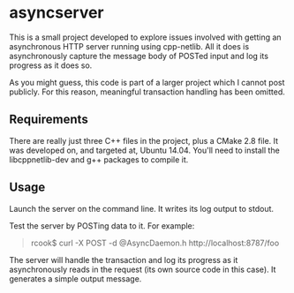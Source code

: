 asyncserver
===========
This is a small project developed to explore issues involved with getting an
asynchronous HTTP server running using cpp-netlib. All it does is
asynchronously capture the message body of POSTed input and log its progress as
it does so.

As you might guess, this code is part of a larger project which I cannot post
publicly. For this reason, meaningful transaction handling has been omitted.

Requirements
------------
There are really just three C++ files in the project, plus a CMake 2.8 file. It
was developed on, and targeted at, Ubuntu 14.04. You'll need to install the
libcppnetlib-dev and g++ packages to compile it.

Usage
-----
Launch the server on the command line. It writes its log output to stdout.

Test the server by POSTing data to it. For example:

> rcook$ curl -X POST -d @AsyncDaemon.h http://localhost:8787/foo

The server will handle the transaction and log its progress as it
asynchronously reads in the request (its own source code in this case). It
generates a simple output message.

